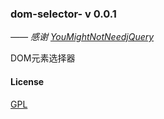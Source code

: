 
### dom-selector-  v 0.0.1

*—— 感谢 [YouMightNotNeedjQuery](http://YouMightNotNeedjQuery.com)*

DOM元素选择器



#### License

[GPL](https://tldrlegal.com/license/gnu-general-public-license-v2)







